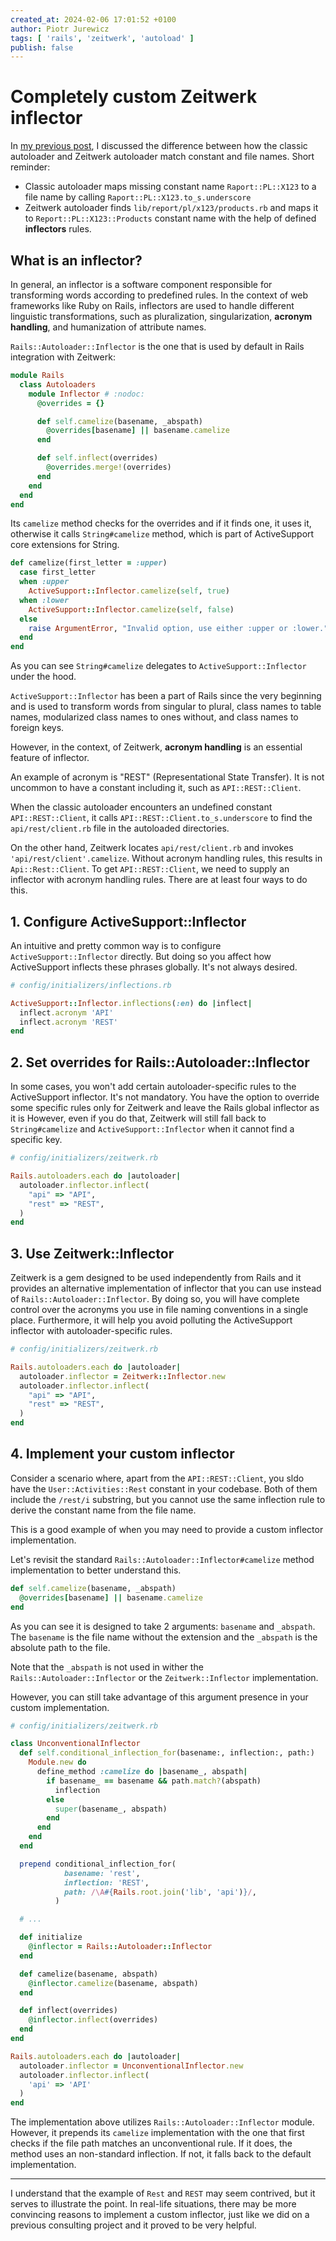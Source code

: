 ```yaml
---
created_at: 2024-02-06 17:01:52 +0100
author: Piotr Jurewicz
tags: [ 'rails', 'zeitwerk', 'autoload' ]
publish: false
---
```


# Completely custom Zeitwerk inflector

In [my previous post](https://blog.arkency.com/the-mysterious-litany-of-require-depndency-calls/), I discussed the
difference between how the classic autoloader and Zeitwerk autoloader match constant and file names. Short reminder:

- Classic autoloader maps missing constant name `Raport::PL::X123` to a file name by
  calling `Raport::PL::X123.to_s.underscore`
- Zeitwerk autoloader finds `lib/report/pl/x123/products.rb` and maps it to `Report::PL::X123::Products` constant name
  with the help of defined __inflectors__ rules.

## What is an inflector?

In general, an inflector is a software component responsible for transforming words according to predefined rules.
In the context of web frameworks like Ruby on Rails, inflectors are used to handle different linguistic transformations,
such as pluralization, singularization, __acronym handling__, and humanization of attribute names.

`Rails::Autoloader::Inflector` is the one that is used by default in Rails integration with Zeitwerk:

```ruby
module Rails
  class Autoloaders
    module Inflector # :nodoc:
      @overrides = {}

      def self.camelize(basename, _abspath)
        @overrides[basename] || basename.camelize
      end

      def self.inflect(overrides)
        @overrides.merge!(overrides)
      end
    end
  end
end
```

Its `camelize` method checks for the overrides and if it finds one, it uses it, otherwise it calls `String#camelize`
method, which is part of ActiveSupport core extensions for String.

```ruby
def camelize(first_letter = :upper)
  case first_letter
  when :upper
    ActiveSupport::Inflector.camelize(self, true)
  when :lower
    ActiveSupport::Inflector.camelize(self, false)
  else
    raise ArgumentError, "Invalid option, use either :upper or :lower."
  end
end
```

As you can see `String#camelize` delegates to `ActiveSupport::Inflector` under the hood.

`ActiveSupport::Inflector` has been a part of Rails since the very beginning and is used to transform words from
singular to plural, class names to table names, modularized class names to ones without, and class names to foreign
keys.

However, in the context, of Zeitwerk, __acronym handling__ is an essential feature of inflector.

An example of acronym is "REST" (Representational State Transfer). It is not uncommon to have a constant including it,
such as `API::REST::Client`.

When the classic autoloader encounters an undefined constant `API::REST::Client`, it
calls `API::REST::Client.to_s.underscore` to find the `api/rest/client.rb` file in the autoloaded directories.

On the other hand, Zeitwerk locates `api/rest/client.rb` and invokes `'api/rest/client'.camelize`. Without acronym
handling rules, this results in `Api::Rest::Client`. To get `API::REST::Client`, we need to supply an inflector with
acronym handling rules. There are at least four ways to do this.

## 1. Configure ActiveSupport::Inflector

An intuitive and pretty common way is to configure `ActiveSupport::Inflector` directly.
But doing so you affect how ActiveSupport inflects these phrases globally. It's not always desired.

```ruby
# config/initializers/inflections.rb

ActiveSupport::Inflector.inflections(:en) do |inflect|
  inflect.acronym 'API'
  inflect.acronym 'REST'
end
```

## 2. Set overrides for Rails::Autoloader::Inflector

In some cases, you won't add certain autoloader-specific rules to the ActiveSupport inflector. It's not mandatory.
You have the option to override some specific rules only for Zeitwerk and leave the Rails global inflector as it is
However, even if you do that, Zeitwerk will still fall back to `String#camelize` and `ActiveSupport::Inflector` when it
cannot find a specific key.

```ruby
# config/initializers/zeitwerk.rb

Rails.autoloaders.each do |autoloader|
  autoloader.inflector.inflect(
    "api" => "API",
    "rest" => "REST",
  )
end
```

## 3. Use Zeitwerk::Inflector

Zeitwerk is a gem designed to be used independently from Rails and it provides an alternative implementation of
inflector that you can use instead of `Rails::Autoloader::Inflector`.
By doing so, you will have complete control over the acronyms you use in file naming conventions in a single place.
Furthermore, it will help you avoid polluting the ActiveSupport inflector with autoloader-specific rules.

```ruby
# config/initializers/zeitwerk.rb

Rails.autoloaders.each do |autoloader|
  autoloader.inflector = Zeitwerk::Inflector.new
  autoloader.inflector.inflect(
    "api" => "API",
    "rest" => "REST",
  )
end
```

## 4. Implement your custom inflector

Consider a scenario where, apart from the `API::REST::Client`, you sldo have the `User::Activities::Rest` constant in
your
codebase. Both of them include the `/rest/i` substring, but you cannot use the same inflection rule to derive the
constant name from the file name.

This is a good example of when you may need to provide a custom inflector implementation.

Let's revisit the standard `Rails::Autoloader::Inflector#camelize` method implementation to better understand this.

```ruby
def self.camelize(basename, _abspath)
  @overrides[basename] || basename.camelize
end
```

As you can see it is designed to take 2 arguments: `basename` and `_abspath`. The `basename` is the file name without
the extension and the `_abspath` is the absolute path to the file.

Note that the `_abspath` is not used in wither the `Rails::Autoloader::Inflector` or the `Zeitwerk::Inflector`
implementation.

However, you can still take advantage of this argument presence in your custom implementation.

```ruby
# config/initializers/zeitwerk.rb

class UnconventionalInflector
  def self.conditional_inflection_for(basename:, inflection:, path:)
    Module.new do
      define_method :camelize do |basename_, abspath|
        if basename_ == basename && path.match?(abspath)
          inflection
        else
          super(basename_, abspath)
        end
      end
    end
  end

  prepend conditional_inflection_for(
            basename: 'rest',
            inflection: 'REST',
            path: /\A#{Rails.root.join('lib', 'api')}/,
          )

  # ...

  def initialize
    @inflector = Rails::Autoloader::Inflector
  end

  def camelize(basename, abspath)
    @inflector.camelize(basename, abspath)
  end

  def inflect(overrides)
    @inflector.inflect(overrides)
  end
end

Rails.autoloaders.each do |autoloader|
  autoloader.inflector = UnconventionalInflector.new
  autoloader.inflector.inflect(
    'api' => 'API'
  )
end
```

The implementation above utilizes `Rails::Autoloader::Inflector` module. However, it prepends its `camelize`
implementation with the one that first checks if the file path matches an unconventional rule. If it does, the method
uses an non-standard inflection. If not, it falls back to the default implementation.

___
I understand that the example of `Rest` and `REST` may seem contrived, but it serves to illustrate the point. In
real-life situations, there may be more convincing reasons to implement a custom inflector, just like we did on a
previous consulting project and it  proved to be very helpful.